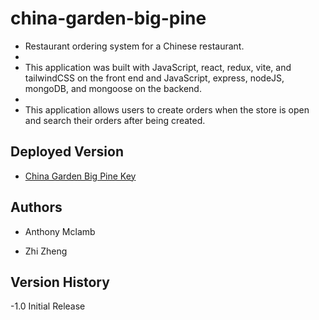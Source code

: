 # china-garden-big-pine

- Restaurant ordering system for a Chinese restaurant.
- 
- This application was built with JavaScript, react, redux, vite, and tailwindCSS on the front end and JavaScript, express, nodeJS, mongoDB, and mongoose on the backend.
- 
- This application allows users to create orders when the store is open and search their orders after being created.

## Deployed Version

- [China Garden Big Pine Key](https://preview-cgbpk.netlify.app/)

## Authors

- Anthony Mclamb
  
- Zhi Zheng

## Version History

-1.0 Initial Release
